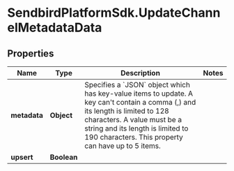 # SendbirdPlatformSdk.UpdateChannelMetadataData

## Properties

Name | Type | Description | Notes
------------ | ------------- | ------------- | -------------
**metadata** | **Object** | Specifies a &#x60;JSON&#x60; object which has key-value items to update. A key can&#39;t contain a comma (,) and its length is limited to 128 characters. A value must be a string and its length is limited to 190 characters. This property can have up to 5 items. | 
**upsert** | **Boolean** |  | 


